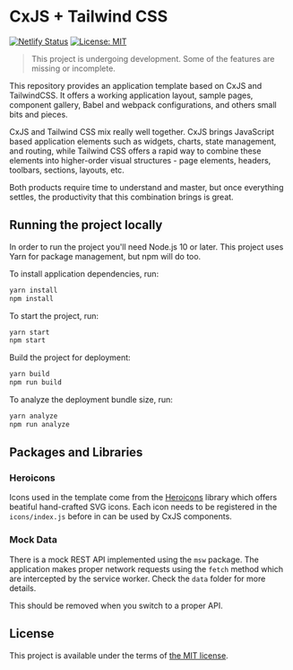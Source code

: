 # CxJS + Tailwind CSS

[![Netlify Status](https://api.netlify.com/api/v1/badges/f800e2ee-d28a-4118-a149-9ba840fb4941/deploy-status)](https://twapp.cxjs.io) [![License: MIT](https://img.shields.io/badge/License-MIT-blue.svg)](LICENSE.md)

> This project is undergoing development. Some of the features are missing or incomplete.

This repository provides an application template based on CxJS and TailwindCSS. It offers a working application layout, sample pages, component gallery, Babel and webpack configurations, and others small bits and pieces.

CxJS and Tailwind CSS mix really well together. CxJS brings JavaScript based application elements such as widgets, charts, state management, and routing, while Tailwind CSS offers a rapid way to combine these elements into higher-order visual structures - page elements, headers, toolbars, sections, layouts, etc.

Both products require time to understand and master, but once everything settles, the productivity that this combination brings is great.

## Running the project locally

In order to run the project you'll need Node.js 10 or later. This project uses Yarn for package management, but npm will do too.

To install application dependencies, run:

```bash
yarn install
npm install
```

To start the project, run:

```bash
yarn start
npm start
```

Build the project for deployment:

```bash
yarn build
npm run build
```

To analyze the deployment bundle size, run:

```bash
yarn analyze
npm run analyze
```

## Packages and Libraries

### Heroicons

Icons used in the template come from the [Heroicons](https://heroicons.com/) library which offers beatiful hand-crafted SVG icons. Each icon needs to be registered in the `icons/index.js` before in can be used by CxJS components.

### Mock Data

There is a mock REST API implemented using the `msw` package. The application makes proper network requests using the `fetch` method which are intercepted by the service worker. Check the `data` folder for more details.

This should be removed when you switch to a proper API.

## License

This project is available under the terms of [the MIT license](LICENSE.md).
